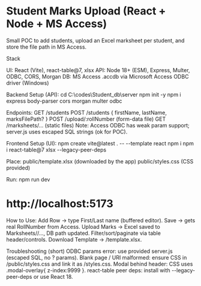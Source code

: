 # Student Marks Upload (React + Node + MS Access)

Small POC to add students, upload an Excel marksheet per student, and store the file path in MS Access.

Stack

UI: React (Vite), react-table@7, xlsx
API: Node 18+ (ESM), Express, Multer, ODBC, CORS, Morgan
DB: MS Access .accdb via Microsoft Access ODBC driver (Windows)

Backend Setup (API):
cd C:\codes\Student_db\server
npm init -y
npm i express body-parser cors morgan multer odbc

Endpoints:
GET /students
POST /students { firstName, lastName, marksFilePath? }
POST /upload/:rollNumber (form-data file)
GET /marksheets/... (static files)
Note: Access ODBC has weak param support; server.js uses escaped SQL strings (ok for POC).

Frontend Setup (UI):
npm create vite@latest . -- --template react
npm i
npm i react-table@7 xlsx --legacy-peer-deps

Place:
public/template.xlsx (downloaded by the app)
public/styles.css (CSS provided)

Run:
npm run dev
# http://localhost:5173

How to Use:
Add Row → type First/Last name (buffered editor).
Save → gets real RollNumber from Access.
Upload Marks → Excel saved to Marksheets/<RollNumber>/..., DB path updated.
Filter/sort/paginate via table header/controls.
Download Template → /template.xlsx.

Troubleshooting (short)
ODBC params error: use provided server.js (escaped SQL, no ? params).
Blank page / URI malformed: ensure CSS in /public/styles.css and link it as /styles.css.
Modal behind header: CSS uses .modal-overlay{ z-index:9999 }.
react-table peer deps: install with --legacy-peer-deps or use React 18.
